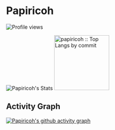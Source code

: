 # Papiricoh
<img src="https://gpvc.arturio.dev/papiricoh" alt="Profile views" align='left'/> <a href="https://github.com/papiricoh/papiricoh/"> </a>
<br>

![Papiricoh's Stats](https://github-stats-alpha.vercel.app/api?username=papiricoh&cc=22272e&tc=37BCF6&ic=fff&bc=0000)
<img height="150" src="https://github-profile-summary-cards.vercel.app/api/cards/most-commit-language?username=papiricoh&theme=dracula&layout=compact&hide_border=true" alt="papiricoh :: Top Langs by commit" />

## Activity Graph
[![Papiricoh's github activity graph](https://github-readme-activity-graph.cyclic.app/graph?username=papiricoh&theme=dracula)](https://github.com/ashutosh00710/github-readme-activity-graph)
